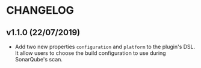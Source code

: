 # CHANGELOG

## v1.1.0 (22/07/2019)

* Add two new properties `configuration` and `platform` to the plugin's DSL. It allow users to choose the build configuration to use during SonarQube's scan.
